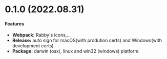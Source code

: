 # 0.1.0 (2022.08.31)

#### Features

- **Webpack:** Rabby's icons,...
- **Release:** auto sign for macOS(with prodution certs) and Windows(with development certs)
- **Package:** darwin (osx), linux and win32 (windows) platform.
